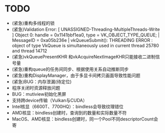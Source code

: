 # TODO
- (紧急)重构多线程的锁
- (紧急)Validation Error: [ UNASSIGNED-Threading-MultipleThreads-Write ] Object 0: handle = 0x1141bbf1ea0, type = VK_OBJECT_TYPE_QUEUE; | MessageID = 0xa05b236e | vkQueueSubmit(): THREADING ERROR : object of type VkQueue is simultaneously used in current thread 25780 and thread 14712
- (紧急)vkQueuePresentKHR 和vkAcquireNextImageKHR只能接收二进制信号量
- (紧急)重构queue的任务间同步、根据使用关系自动推断同步
- (紧急)重构DisplayManager，由于多显卡间拷贝画面导致性能问题
- (紧急)BUG：内存泄漏(待定位)
- 程序关闭时资源释放问题
- BUG：mutiview初始化黑屏
- 支持跨device传输（Vulkan与CUDA）
- Intel核显（6600T、7700HQ）：bindless会导致纹理错位
- AMD核显：bindless创建时，查询到的数量和实际数量不符
- MacOS、AMD核显：bindless创建时，同一个Pool不同descriptorCount会寄
